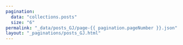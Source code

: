 ```yaml
---
pagination:
  data: "collections.posts"
  size: "6"
permalink: "_data/posts_GJ/page-{{ pagination.pageNumber }}.json"
layout: "_paginations/posts_GJ.html"
---
```

